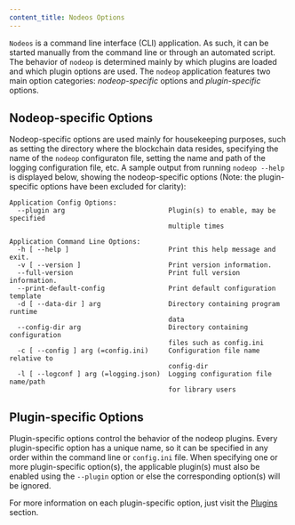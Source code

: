 ```yaml
---
content_title: Nodeos Options
---
```


`Nodeos` is a command line interface (CLI) application. As such, it can be started manually from the command line or through an automated script. The behavior of `nodeop` is determined mainly by which plugins are loaded and which plugin options are used. The `nodeop` application features two main option categories: *nodeop-specific* options and *plugin-specific* options.

## Nodeop-specific Options

Nodeop-specific options are used mainly for housekeeping purposes, such as setting the directory where the blockchain data resides, specifying the name of the `nodeop` configuraton file, setting the name and path of the logging configuration file, etc. A sample output from running  `nodeop --help` is displayed below, showing the nodeop-specific options (Note: the plugin-specific options have been excluded for clarity):

```console
Application Config Options:
  --plugin arg                          Plugin(s) to enable, may be specified 
                                        multiple times

Application Command Line Options:
  -h [ --help ]                         Print this help message and exit.
  -v [ --version ]                      Print version information.
  --full-version                        Print full version information.
  --print-default-config                Print default configuration template
  -d [ --data-dir ] arg                 Directory containing program runtime 
                                        data
  --config-dir arg                      Directory containing configuration 
                                        files such as config.ini
  -c [ --config ] arg (=config.ini)     Configuration file name relative to 
                                        config-dir
  -l [ --logconf ] arg (=logging.json)  Logging configuration file name/path 
                                        for library users
```

## Plugin-specific Options

Plugin-specific options control the behavior of the nodeop plugins. Every plugin-specific option has a unique name, so it can be specified in any order within the command line or `config.ini` file. When specifying one or more plugin-specific option(s), the applicable plugin(s) must also be enabled using the `--plugin` option or else the corresponding option(s) will be ignored.

For more information on each plugin-specific option, just visit the [Plugins](../03_plugins/index.md) section.
